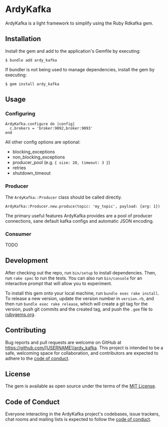# ArdyKafka

ArdyKafka is a light framework to simplify using the Ruby Rdkafka gem.

## Installation

Install the gem and add to the application's Gemfile by executing:

    $ bundle add ardy_kafka

If bundler is not being used to manage dependencies, install the gem by executing:

    $ gem install ardy_kafka

## Usage

### Configuring

```
ArdyKafka.configure do |config|
  c.brokers = 'broker:9092,broker:9093'
end
```

All other config options are optional:
* blocking_exceptions
* non_blocking_exceptions
* producer_pool (e.g. `{ size: 20, timeout: 3 }`)
* retries
* shutdown_timeout

### Producer

The `ArdyKafka::Producer` class should be called directly.

```
ArdyKafka::Producer.new.produce(topic: 'my_topic', payload: {arg: 1})
```

The primary useful features ArdyKafka provides are a pool of producer connections, sane default kafka configs and automatic JSON encoding.

### Consumer

TODO

## Development

After checking out the repo, run `bin/setup` to install dependencies. Then, run `rake spec` to run the tests. You can also run `bin/console` for an interactive prompt that will allow you to experiment.

To install this gem onto your local machine, run `bundle exec rake install`. To release a new version, update the version number in `version.rb`, and then run `bundle exec rake release`, which will create a git tag for the version, push git commits and the created tag, and push the `.gem` file to [rubygems.org](https://rubygems.org).

## Contributing

Bug reports and pull requests are welcome on GitHub at https://github.com/[USERNAME]/ardy_kafka. This project is intended to be a safe, welcoming space for collaboration, and contributors are expected to adhere to the [code of conduct](https://github.com/[USERNAME]/ardy_kafka/blob/master/CODE_OF_CONDUCT.md).

## License

The gem is available as open source under the terms of the [MIT License](https://opensource.org/licenses/MIT).

## Code of Conduct

Everyone interacting in the ArdyKafka project's codebases, issue trackers, chat rooms and mailing lists is expected to follow the [code of conduct](https://github.com/[USERNAME]/ardy_kafka/blob/master/CODE_OF_CONDUCT.md).
